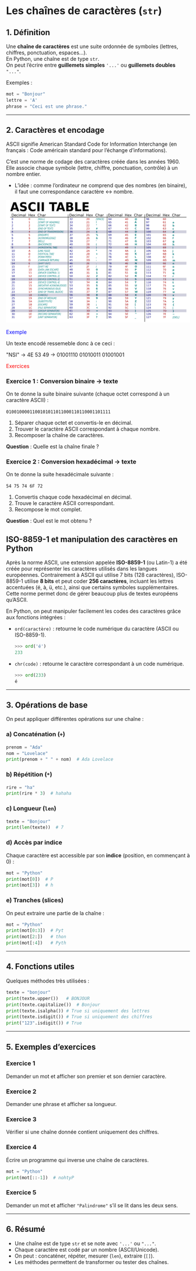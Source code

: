 # Les chaînes de caractères (`str`)

## 1. Définition
Une **chaîne de caractères** est une suite ordonnée de symboles (lettres, chiffres, ponctuation, espaces…).  
En Python, une chaîne est de type `str`.  
On peut l’écrire entre **guillemets simples** `'...'` ou **guillemets doubles** `"..."`.

Exemples :
```python
mot = "Bonjour"
lettre = 'A'
phrase = "Ceci est une phrase."
```

---

## 2. Caractères et encodage
ASCII signifie American Standard Code for Information Interchange
(en français : Code américain standard pour l’échange d’informations).  

C’est une norme de codage des caractères créée dans les années 1960.
Elle associe chaque symbole (lettre, chiffre, ponctuation, contrôle) à un nombre entier.  

- L’idée : comme l’ordinateur ne comprend que des nombres (en binaire), il faut une correspondance caractère ↔ nombre.  

![ASCII](ASCII.png)

<span style="color:blue">Exemple</span>  

Un texte encodé ressemeble donc à ce ceci :

"NSI" -> 4E 53 49 -> 01001110 01010011 01001001

<span style="color:red">Exercices</span> 

### Exercice 1 : Conversion binaire → texte
On te donne la suite binaire suivante (chaque octet correspond à un caractère ASCII) :

`0100100001100101011011000110110001101111`

1. Séparer chaque octet et convertis-le en décimal.  
2. Trouver le caractère ASCII correspondant à chaque nombre.  
3. Recomposer la chaîne de caractères.  

**Question** : Quelle est la chaîne finale ?

### Exercice 2 : Conversion hexadécimal → texte
On te donne la suite hexadécimale suivante :

`54 75 74 6F 72`


1. Convertis chaque code hexadécimal en décimal.  
2. Trouve le caractère ASCII correspondant.  
3. Recompose le mot complet.  

**Question** : Quel est le mot obtenu ?

## ISO-8859-1 et manipulation des caractères en Python

Après la norme ASCII, une extension appelée **ISO-8859-1** (ou Latin-1) a été créée pour représenter les caractères utilisés dans les langues européennes. Contrairement à ASCII qui utilise 7 bits (128 caractères), ISO-8859-1 utilise **8 bits** et peut coder **256 caractères**, incluant les lettres accentuées (é, à, ü, etc.), ainsi que certains symboles supplémentaires. Cette norme permet donc de gérer beaucoup plus de textes européens qu’ASCII.

En Python, on peut manipuler facilement les codes des caractères grâce aux fonctions intégrées :  

- `ord(caractère)` : retourne le code numérique du caractère (ASCII ou ISO-8859-1).  
  ```python
  >>> ord('é')
  233
- `chr(code)` : retourne le caractère correspondant à un code numérique.
  ```python
  >>> ord(233)
  é
---

## 3. Opérations de base
On peut appliquer différentes opérations sur une chaîne :

### a) Concaténation (`+`)
```python
prenom = "Ada"
nom = "Lovelace"
print(prenom + " " + nom)  # Ada Lovelace
```

### b) Répétition (`*`)
```python
rire = "ha"
print(rire * 3)  # hahaha
```

### c) Longueur (`len`)
```python
texte = "Bonjour"
print(len(texte))  # 7
```

### d) Accès par indice
Chaque caractère est accessible par son **indice** (position, en commençant à 0) :
```python
mot = "Python"
print(mot[0])  # P
print(mot[3])  # h
```

### e) Tranches (slices)
On peut extraire une partie de la chaîne :
```python
mot = "Python"
print(mot[0:3])  # Pyt
print(mot[2:])   # thon
print(mot[:4])   # Pyth
```

---

## 4. Fonctions utiles
Quelques méthodes très utilisées :

```python
texte = "bonjour"
print(texte.upper())   # BONJOUR
print(texte.capitalize())  # Bonjour
print(texte.isalpha()) # True si uniquement des lettres
print(texte.isdigit()) # True si uniquement des chiffres
print("123".isdigit()) # True
```

---

## 5. Exemples d’exercices

### Exercice 1
Demander un mot et afficher son premier et son dernier caractère.

### Exercice 2
Demander une phrase et afficher sa longueur.

### Exercice 3
Vérifier si une chaîne donnée contient uniquement des chiffres.

### Exercice 4
Écrire un programme qui inverse une chaîne de caractères.
```python
mot = "Python"
print(mot[::-1])  # nohtyP
```

### Exercice 5
Demander un mot et afficher `"Palindrome"` s’il se lit dans les deux sens.

---

## 6. Résumé
- Une chaîne est de type `str` et se note avec `'...'` ou `"..."`.  
- Chaque caractère est codé par un nombre (ASCII/Unicode).  
- On peut : concaténer, répéter, mesurer (`len`), extraire (`[]`).  
- Les méthodes permettent de transformer ou tester des chaînes.
